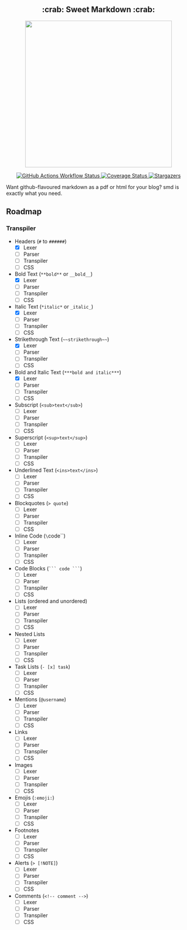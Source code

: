 <h2 align="center">:crab: Sweet Markdown :crab:</h2>

<p align="center">
  <img src="https://raw.githubusercontent.com/catppuccin/catppuccin/main/assets/palette/macchiato.png" width="400" />
</p>

<p align="center">
    <a href="https://github.com/Flokkq/smd/actions">
        <img alt="GitHub Actions Workflow Status" src="https://img.shields.io/github/actions/workflow/status/Flokkq/smd/main.yaml?style=for-the-badge&logo=starship&color=DD7878&logoColor=D9E0EE&labelColor=302D41">
    </a>
    <a href="https://codecov.io/github/smd/smd">
        <img alt="Coverage Status" src="https://img.shields.io/codecov/c/github/smd/smd.svg?style=for-the-badge&logo=starship&color=CA9EE6&logoColor=D9E0EE&labelColor=302D41">
    </a>
	<a href="https://github.com/flokkq/nixOS/stargazers">
		<img alt="Stargazers" src="https://img.shields.io/github/stars/flokkq/nixOS?style=for-the-badge&logo=starship&color=C9CBFF&logoColor=D9E0EE&labelColor=302D41">
    </a>
</p>

Want github-flavoured markdown as a pdf or html for your blog? smd is exactly what you need.

## Roadmap

### Transpiler

- Headers (`#` to `######`)
  - [x] Lexer
  - [ ] Parser
  - [ ] Transpiler
  - [ ] CSS
- Bold Text (`**bold**` or `__bold__`)
  - [x] Lexer
  - [ ] Parser
  - [ ] Transpiler
  - [ ] CSS
- Italic Text (`*italic*` or `_italic_`)
  - [x] Lexer
  - [ ] Parser
  - [ ] Transpiler
  - [ ] CSS
- Strikethrough Text (`~~strikethrough~~`)
  - [x] Lexer
  - [ ] Parser
  - [ ] Transpiler
  - [ ] CSS
- Bold and Italic Text (`***bold and italic***`)
  - [x] Lexer
  - [ ] Parser
  - [ ] Transpiler
  - [ ] CSS
- Subscript (`<sub>text</sub>`)
  - [ ] Lexer
  - [ ] Parser
  - [ ] Transpiler
  - [ ] CSS
- Superscript (`<sup>text</sup>`)
  - [ ] Lexer
  - [ ] Parser
  - [ ] Transpiler
  - [ ] CSS
- Underlined Text (`<ins>text</ins>`)
  - [ ] Lexer
  - [ ] Parser
  - [ ] Transpiler
  - [ ] CSS
- Blockquotes (`> quote`)
  - [ ] Lexer
  - [ ] Parser
  - [ ] Transpiler
  - [ ] CSS
- Inline Code (`\`code\``)
  - [ ] Lexer
  - [ ] Parser
  - [ ] Transpiler
  - [ ] CSS
- Code Blocks (```` ``` code ``` ````)
  - [ ] Lexer
  - [ ] Parser
  - [ ] Transpiler
  - [ ] CSS
- Lists (ordered and unordered)
  - [ ] Lexer
  - [ ] Parser
  - [ ] Transpiler
  - [ ] CSS
- Nested Lists
  - [ ] Lexer
  - [ ] Parser
  - [ ] Transpiler
  - [ ] CSS
- Task Lists (`- [x] task`)
  - [ ] Lexer
  - [ ] Parser
  - [ ] Transpiler
  - [ ] CSS
- Mentions (`@username`)
  - [ ] Lexer
  - [ ] Parser
  - [ ] Transpiler
  - [ ] CSS
- Links
  - [ ] Lexer
  - [ ] Parser
  - [ ] Transpiler
  - [ ] CSS
- Images
  - [ ] Lexer
  - [ ] Parser
  - [ ] Transpiler
  - [ ] CSS
- Emojis (`:emoji:`)
  - [ ] Lexer
  - [ ] Parser
  - [ ] Transpiler
  - [ ] CSS
- Footnotes
  - [ ] Lexer
  - [ ] Parser
  - [ ] Transpiler
  - [ ] CSS
- Alerts (`> [!NOTE]`)
  - [ ] Lexer
  - [ ] Parser
  - [ ] Transpiler
  - [ ] CSS
- Comments (`<!-- comment -->`)
  - [ ] Lexer
  - [ ] Parser
  - [ ] Transpiler
  - [ ] CSS
